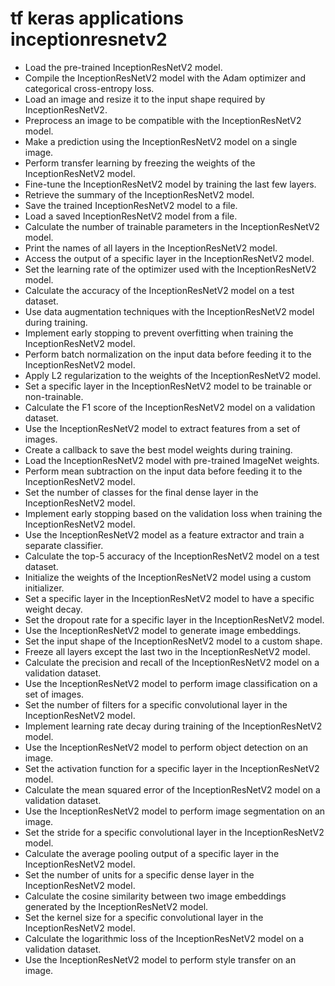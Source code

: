 # tf keras applications inceptionresnetv2

- Load the pre-trained InceptionResNetV2 model.
- Compile the InceptionResNetV2 model with the Adam optimizer and categorical cross-entropy loss.
- Load an image and resize it to the input shape required by InceptionResNetV2.
- Preprocess an image to be compatible with the InceptionResNetV2 model.
- Make a prediction using the InceptionResNetV2 model on a single image.
- Perform transfer learning by freezing the weights of the InceptionResNetV2 model.
- Fine-tune the InceptionResNetV2 model by training the last few layers.
- Retrieve the summary of the InceptionResNetV2 model.
- Save the trained InceptionResNetV2 model to a file.
- Load a saved InceptionResNetV2 model from a file.
- Calculate the number of trainable parameters in the InceptionResNetV2 model.
- Print the names of all layers in the InceptionResNetV2 model.
- Access the output of a specific layer in the InceptionResNetV2 model.
- Set the learning rate of the optimizer used with the InceptionResNetV2 model.
- Calculate the accuracy of the InceptionResNetV2 model on a test dataset.
- Use data augmentation techniques with the InceptionResNetV2 model during training.
- Implement early stopping to prevent overfitting when training the InceptionResNetV2 model.
- Perform batch normalization on the input data before feeding it to the InceptionResNetV2 model.
- Apply L2 regularization to the weights of the InceptionResNetV2 model.
- Set a specific layer in the InceptionResNetV2 model to be trainable or non-trainable.
- Calculate the F1 score of the InceptionResNetV2 model on a validation dataset.
- Use the InceptionResNetV2 model to extract features from a set of images.
- Create a callback to save the best model weights during training.
- Load the InceptionResNetV2 model with pre-trained ImageNet weights.
- Perform mean subtraction on the input data before feeding it to the InceptionResNetV2 model.
- Set the number of classes for the final dense layer in the InceptionResNetV2 model.
- Implement early stopping based on the validation loss when training the InceptionResNetV2 model.
- Use the InceptionResNetV2 model as a feature extractor and train a separate classifier.
- Calculate the top-5 accuracy of the InceptionResNetV2 model on a test dataset.
- Initialize the weights of the InceptionResNetV2 model using a custom initializer.
- Set a specific layer in the InceptionResNetV2 model to have a specific weight decay.
- Set the dropout rate for a specific layer in the InceptionResNetV2 model.
- Use the InceptionResNetV2 model to generate image embeddings.
- Set the input shape of the InceptionResNetV2 model to a custom shape.
- Freeze all layers except the last two in the InceptionResNetV2 model.
- Calculate the precision and recall of the InceptionResNetV2 model on a validation dataset.
- Use the InceptionResNetV2 model to perform image classification on a set of images.
- Set the number of filters for a specific convolutional layer in the InceptionResNetV2 model.
- Implement learning rate decay during training of the InceptionResNetV2 model.
- Use the InceptionResNetV2 model to perform object detection on an image.
- Set the activation function for a specific layer in the InceptionResNetV2 model.
- Calculate the mean squared error of the InceptionResNetV2 model on a validation dataset.
- Use the InceptionResNetV2 model to perform image segmentation on an image.
- Set the stride for a specific convolutional layer in the InceptionResNetV2 model.
- Calculate the average pooling output of a specific layer in the InceptionResNetV2 model.
- Set the number of units for a specific dense layer in the InceptionResNetV2 model.
- Calculate the cosine similarity between two image embeddings generated by the InceptionResNetV2 model.
- Set the kernel size for a specific convolutional layer in the InceptionResNetV2 model.
- Calculate the logarithmic loss of the InceptionResNetV2 model on a validation dataset.
- Use the InceptionResNetV2 model to perform style transfer on an image.